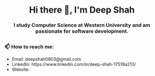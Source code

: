 <h1 align = 'center';>Hi there 👋, I'm Deep Shah</h1>

<h3 align = 'center';>I study Computer Science at Western University and am passionate for software development.<h2>
 
  <h3>📫 How to reach me:</h3>
  <ul>
   <li>Email: deepshah0803@gmail.com</li>
   <li>LinkedIn: https://www.linkedin.com/in/deep-shah-17519a213/</li>
   <li>Website: </li>
  </ul>

